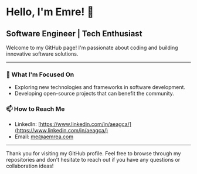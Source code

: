 # Hello, I'm Emre! 👋

## Software Engineer | Tech Enthusiast

Welcome to my GitHub page! I'm passionate about coding and building innovative software solutions. 

---

### 🌱 What I'm Focused On

- Exploring new technologies and frameworks in software development.
- Developing open-source projects that can benefit the community.  


### 📫 How to Reach Me

- LinkedIn: [https://www.linkedin.com/in/aeagca/](https://www.linkedin.com/in/aeagca/)
- Email: [me@aemrea.com](mailto:me@aemrea.com)

---

Thank you for visiting my GitHub profile. Feel free to browse through my repositories and don't hesitate to reach out if you have any questions or collaboration ideas!

